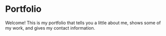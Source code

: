 # Portfolio

Welcome! This is my portfolio that tells you a little about me, shows some of my work, and gives my contact information.
